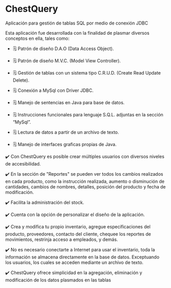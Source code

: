 # ChestQuery
Aplicación para gestión de tablas SQL por medio de conexión JDBC

Esta aplicación fue desarrollada con la finalidad de plasmar diversos conceptos en ella, tales como:

- 🗒️ Patrón de diseño D.A.O (Data Access Object). 

- 🗒️ Patrón de diseño M.V.C. (Model View Controller).

- 🗒️ Gestión de tablas con un sistema tipo C.R.U.D. (Create Read Update Delete).

- 🗒️ Conexión a MySql con Driver JDBC.

- 🗒️ Manejo de sentencias en Java para base de datos. 

- 🗒️ Instrucciones funcionales para lenguaje S.Q.L. adjuntas en la sección “MySql”.

- 🗒️ Lectura de datos a partir de un archivo de texto.

- 🗒️ Manejo de interfaces graficas propias de Java.
 
✔️ Con ChestQuery es posible crear múltiples usuarios con diversos niveles de accesibilidad.

✔️ En la sección de "Reportes" se pueden ver todos los cambios realizados en cada producto, como la instrucción realizada, aumento o disminución de cantidades, cambios de nombres, detalles, posición del producto y fecha de modificación.

✔️ Facilita la administración del stock.

✔️ Cuenta con la opción de personalizar el diseño de la aplicación.

✔️ Crea y modifica tu propio inventario, agregue especificaciones del producto, proveedores, contacto del cliente, chequee los reportes de movimientos, restrinja acceso a empleados, y demás.

✔️ No es necesario conectarte a Internet para usar el inventario, toda la información se almacena directamente en la base de datos. Exceptuando los usuarios, los cuales se acceden mediante un archivo de texto.

✔️ ChestQuery ofrece simplicidad en la agregación, eliminación y modificación de los datos plasmados en las tablas




